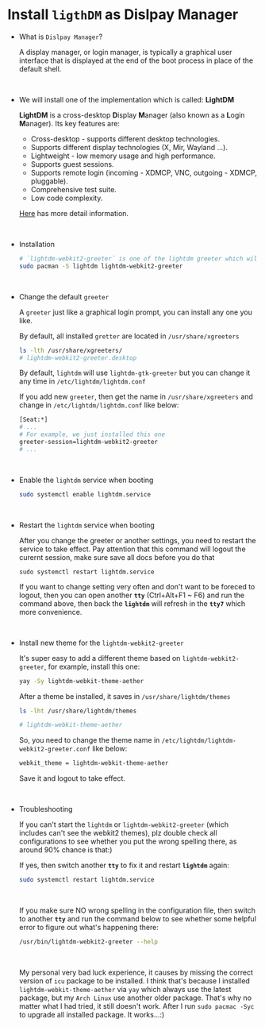 # Install **`ligthDM`** as Dislpay Manager

- What is `Dislpay Manager`?

    A display manager, or login manager, is typically a graphical user interface that is displayed at the end of the boot process in place of the default shell.

</br>

- We will install one of the implementation which is called: **LightDM**

    **LightDM** is a cross-desktop **D**isplay **M**anager (also known as a **L**ogin **M**anager). Its key features are:

    - Cross-desktop - supports different desktop technologies.
    - Supports different display technologies (X, Mir, Wayland ...).
    - Lightweight - low memory usage and high performance.
    - Supports guest sessions.
    - Supports remote login (incoming - XDMCP, VNC, outgoing - XDMCP, pluggable).
    - Comprehensive test suite.
    - Low code complexity.

    [Here](https://wiki.archlinux.org/index.php/LightDM) has more detail information.

</br>

- Installation 

    ```bash
    # `lightdm-webkit2-greeter` is one of the lightdm greeter which will explain below
    sudo pacman -S lightdm lightdm-webkit2-greeter
    ```

</br>

- Change the default `greeter`

    A `greeter` just like a graphical login prompt, you can install any one you like.

    By default, all installed `gretter` are located in `/usr/share/xgreeters`

    ```bash
    ls -lth /usr/share/xgreeters/
    # lightdm-webkit2-greeter.desktop
    ```

    By default, `lightdm` will use `lightdm-gtk-greeter` but you can change it any time in `/etc/lightdm/lightdm.conf`

    If you add new `greeter`, then get the name in `/usr/share/xgreeters` and change in `/etc/lightdm/lightdm.conf` like below:

    ```bash
    [Seat:*]
    # ...
    # For example, we just installed this one
    greeter-session=lightdm-webkit2-greeter
    # ...

    ```

</br>

- Enable the `lightdm` service when booting

    ```bash
    sudo systemctl enable lightdm.service
    ```

</br>

- Restart the `lightdm` service when booting

    After you change the greeter or another settings, you need to restart the service to take effect.
    Pay attention that this command will logout the curernt session, 
    make sure save all docs before you do that

    ```
    sudo systemctl restart lightdm.service
    ```

    If you want to change setting very often and don't want to be foreced to logout, then you can open
    another **`tty`** (Ctrl+Alt+F1 ~ F6) and run the command above, then back the **`lightdm`** will 
    refresh in the **`tty7`** which more convenience. 

</br>

- Install new theme for the `lightdm-webkit2-greeter`

    It's super easy to add a different theme based on `lightdm-webkit2-greeter`, for example, install this one:

    ```bash
    yay -Sy lightdm-webkit-theme-aether
    ```

    After a theme be installed, it saves in `/usr/share/lightdm/themes`

    ```bash
    ls -lht /usr/share/lightdm/themes

    # lightdm-webkit-theme-aether
    ```

    So, you need to change the theme name in `/etc/lightdm/lightdm-webkit2-greeter.conf` like below:

    ```bash
    webkit_theme = lightdm-webkit-theme-aether
    ```

    Save it and logout to take effect.

</br>

- Troubleshooting

    If you can't start the `lightdm` or `lightdm-webkit2-greeter` (which includes can't see the webkit2
    themes), plz double check all configurations
    to see whether you put the wrong spelling there, as around 90% chance is that:)

    If yes, then switch another **`tty`** to fix it and restart **`lightdm`** again:

    ```bash
    sudo systemctl restart lightdm.service
    ```

    </br>

    If you make sure NO wrong spelling in the configuration file, then switch to another **`tty`** and 
    run the command below to see whether some helpful error to figure out what's happening there:

    ```bash
    /usr/bin/lightdm-webkit2-greeter --help
    ```

    </br>

    My personal very bad luck experience, it causes by missing the correct version of `icu` package
    to be installed. I think that's because I installed `lightdm-webkit-theme-aether` via `yay` which
    always use the latest package, but my `Arch Linux` use another older package. That's why no matter
    what I had tried, it still doesn't work. After I run `sudo pacmac -Syc` to upgrade all installed 
    package. It works...:)
